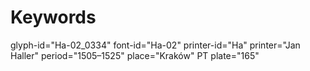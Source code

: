 # Keywords
glyph-id="Ha-02_0334"
font-id="Ha-02"
printer-id="Ha"
printer="Jan Haller"
period="1505–1525"
place="Kraków"
PT plate="165"
